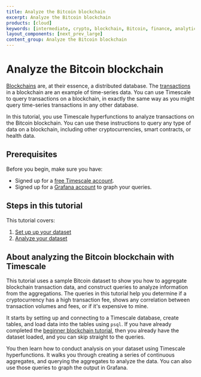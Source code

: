 ```yaml
---
title: Analyze the Bitcoin blockchain
excerpt: Analyze the Bitcoin blockchain
products: [cloud]
keywords: [intermediate, crypto, blockchain, Bitcoin, finance, analytics]
layout_components: [next_prev_large]
content_group: Analyze the Bitcoin blockchain
---
```


# Analyze the Bitcoin blockchain

[Blockchains][blockchain-def] are, at their essence, a distributed database. The
[transactions][transactions-def] in a blockchain are an example of time-series
data. You can use Timescale to query transactions on a blockchain, in exactly the
same way as you might query time-series transactions in any other database.

In this tutorial, you use Timescale hyperfunctions to analyze transactions
on the Bitcoin blockchain. You can use these instructions to query any type of data on a
blockchain, including other cryptocurrencies, smart contracts, or health data.

## Prerequisites

Before you begin, make sure you have:

*   Signed up for a [free Timescale account][cloud-install].
*   <Optional />Signed up for a [Grafana account][grafana-setup] to graph your queries.

## Steps in this tutorial

This tutorial covers:

1.  [Set up up your dataset][blockchain-dataset]
1.  [Analyze your dataset][blockchain-query]

## About analyzing the Bitcoin blockchain with Timescale

This tutorial uses a sample Bitcoin dataset to show you how to aggregate
blockchain transaction data, and construct queries to analyze information from
the aggregations. The queries in this tutorial help you
determine if a cryptocurrency has a high transaction fee, shows any correlation
between transaction volumes and fees, or if it's expensive to mine.

It starts by setting up and connecting to a Timescale database, create tables,
and load data into the tables using `psql`. If you have already completed the
[beginner blockchain tutorial][query-blockchain], then you already have the
dataset loaded, and you can skip straight to the queries.

You then learn how to conduct analysis on your dataset using Timescale
hyperfunctions. It walks you through creating a series of continuous aggregates,
and querying the aggregates to analyze the data. You can also use those queries
to graph the output in Grafana.

[cloud-install]: /getting-started/latest/
[blockchain-dataset]: timescaledb/tutorials/query-blockchain/blockchain-dataset
[blockchain-query]: timescaledb/tutorials/query-blockchain/blockchain-query
[blockchain-def]: https://www.pcmag.com/encyclopedia/term/blockchain
[transactions-def]: https://www.pcmag.com/encyclopedia/term/bitcoin-transaction
[query-blockchain]: /tutorials/:currentVersion:/blockchain-query/
[grafana-setup]: /use-timescale/:currentVersion:/integrations/obervability-alerting/grafana/installation/
